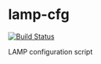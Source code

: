 # lamp-cfg

[![Build Status](https://travis-ci.org/sinfallas/lamp-cfg.svg)](https://travis-ci.org/sinfallas/lamp-cfg)

LAMP configuration script
